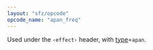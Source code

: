 ```yaml
---
layout: "sfz/opcode"
opcode_name: "apan_freq"
---
```

Used under the `‹effect›` header, with [type]=`apan`.

[type]: type#apan
